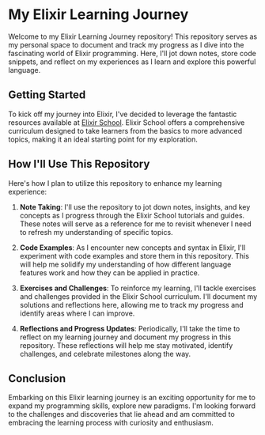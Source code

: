 # My Elixir Learning Journey

Welcome to my Elixir Learning Journey repository! This repository serves as my personal space to document and track my progress as I dive into the fascinating world of Elixir programming. Here, I'll jot down notes, store code snippets, and reflect on my experiences as I learn and explore this powerful language.

## Getting Started

To kick off my journey into Elixir, I've decided to leverage the fantastic resources available at [Elixir School](https://elixirschool.com/). Elixir School offers a comprehensive curriculum designed to take learners from the basics to more advanced topics, making it an ideal starting point for my exploration.

## How I'll Use This Repository

Here's how I plan to utilize this repository to enhance my learning experience:

1. **Note Taking**: I'll use the repository to jot down notes, insights, and key concepts as I progress through the Elixir School tutorials and guides. These notes will serve as a reference for me to revisit whenever I need to refresh my understanding of specific topics.

2. **Code Examples**: As I encounter new concepts and syntax in Elixir, I'll experiment with code examples and store them in this repository. This will help me solidify my understanding of how different language features work and how they can be applied in practice.

3. **Exercises and Challenges**: To reinforce my learning, I'll tackle exercises and challenges provided in the Elixir School curriculum. I'll document my solutions and reflections here, allowing me to track my progress and identify areas where I can improve.

4. **Reflections and Progress Updates**: Periodically, I'll take the time to reflect on my learning journey and document my progress in this repository. These reflections will help me stay motivated, identify challenges, and celebrate milestones along the way.

## Conclusion

Embarking on this Elixir learning journey is an exciting opportunity for me to expand my programming skills, explore new paradigms. I'm looking forward to the challenges and discoveries that lie ahead and am committed to embracing the learning process with curiosity and enthusiasm.
